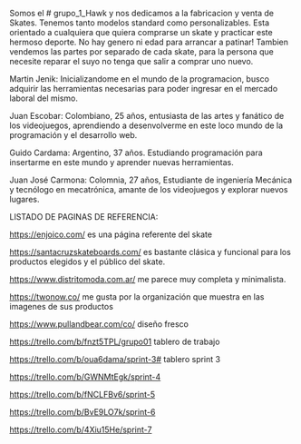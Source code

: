 Somos el # grupo_1_Hawk y nos dedicamos a la fabricacion y venta de Skates. Tenemos tanto modelos standard como personalizables. Esta orientado a cualquiera que quiera comprarse un skate y practicar este hermoso deporte. No hay genero ni edad para arrancar a patinar!
Tambien vendemos las partes por separado de cada skate, para la persona que necesite reparar el suyo no tenga que salir a comprar uno nuevo.


Martin Jenik: Inicializandome en el mundo de la programacion, busco adquirir las herramientas necesarias para poder ingresar en el mercado laboral del mismo. 

Juan Escobar: Colombiano, 25 años, entusiasta de las artes y fanático de los videojuegos, aprendiendo a desenvolverme en este loco mundo de la programación y el desarrollo web.

Guido Cardama: Argentino, 37 años. Estudiando programación para insertarme en este mundo y aprender nuevas herramientas.

Juan José Carmona: Colomnia, 27 años, Estudiante de ingeniería Mecánica y tecnólogo en mecatrónica, amante de los videojuegos y explorar nuevos lugares.


LISTADO DE PAGINAS DE REFERENCIA:

https://enjoico.com/ es una página referente del skate

https://santacruzskateboards.com/ es bastante clásica y funcional para los productos elegidos y el público del skate.

https://www.distritomoda.com.ar/ me parece muy completa y minimalista.

https://twonow.co/ me gusta por la organización que muestra en las imagenes de sus productos

https://www.pullandbear.com/co/ diseño fresco

https://trello.com/b/fnzt5TPL/grupo01 tablero de trabajo 

https://trello.com/b/oua6dama/sprint-3# tablero sprint 3

https://trello.com/b/GWNMtEgk/sprint-4

https://trello.com/b/fNCLFBv6/sprint-5

https://trello.com/b/BvE9LO7k/sprint-6

https://trello.com/b/4Xiu15He/sprint-7